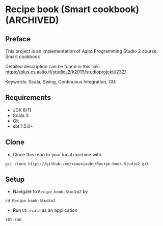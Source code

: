# Recipe book (Smart cookbook) (ARCHIVED)

## Preface

This project is an implementation of Aalto Programming Studio 2 course, Smart cookbook

Detailed description can be found in this link: 
https://plus.cs.aalto.fi/studio_2/k2019/studioprojekti/232/

Keywords: Scala, Swing, Continuous Integration, GUI

## Requirements

- JDK 8/11
- Scala 3
- Git
- sbt 1.5.0+

## Clone

- Clone this repo to your local machine with 

```shell
git clone https://github.com/xiaoxiaobt/Recipe-book-Studio2.git
```
## Setup

- Navigate to `Recipe-book-Studio2` by
```shell
cd Recipe-book-Studio2
```
- Run `UI.scala` as an application
```shell
sbt run
```
